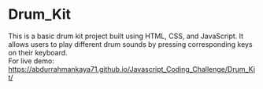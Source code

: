# Drum_Kit
This is a basic drum kit project built using HTML, CSS, and JavaScript. It allows users to play different drum sounds by pressing corresponding keys on their keyboard.
<br/>
For live demo: https://abdurrahmankaya71.github.io/Javascript_Coding_Challenge/Drum_Kit/
